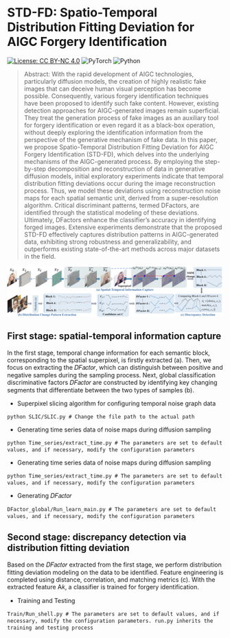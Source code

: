 # STD-FD: Spatio-Temporal Distribution Fitting Deviation for AIGC Forgery Identification
[![License: CC BY-NC 4.0](https://img.shields.io/badge/License-CC_BY--NC_4.0-brightgreen.svg)](https://creativecommons.org/licenses/by-nc/4.0/) ![PyTorch](https://img.shields.io/badge/PyTorch-1.13-brightgreen) ![Python](https://img.shields.io/badge/Python-3.7.2-brightgreen)
> Abstract: With the rapid development of AIGC technologies, particularly diffusion models, the creation of highly realistic fake images that can deceive human visual perception has become possible. Consequently, various forgery identification techniques have been proposed to identify such fake content. However, existing detection approaches for AIGC-generated images remain superficial. They treat the generation process of fake images as an auxiliary tool for forgery identification or even regard it as a black-box operation, without deeply exploring the identification information from the perspective of the generative mechanism of fake data. In this paper, we propose Spatio-Temporal Distribution Fitting Deviation for AIGC Forgery Identification (STD-FD), which delves into the underlying mechanisms of the AIGC-generated process. By employing the step-by-step decomposition and reconstruction of data in generative diffusion models, initial exploratory experiments indicate that temporal distribution fitting deviations occur during the image reconstruction process. Thus, we model these deviations using reconstruction noise maps for each spatial semantic unit, derived from a super-resolution algorithm. Critical discriminant patterns, termed DFactors, are identified through the statistical modeling of these deviations. Ultimately, DFactors enhance the classifier’s accuracy in identifying forged images. Extensive experiments demonstrate that the proposed STD-FD effectively captures distribution patterns in AIGC-generated data, exhibiting strong robustness and generalizability, and outperforms existing state-of-the-art methods across major datasets in the field.
<p align="center"> 
<img src="main.jpg">
</p>

## First stage: spatial-temporal information capture
In the first stage, temporal change information for each semantic block, corresponding to the spatial superpixel, is firstly extracted (a). Then, we focus on extracting the 𝐷𝐹𝑎𝑐𝑡𝑜𝑟, which can distinguish between positive and negative samples during the sampling process. Next, global classification discriminative factors 𝐷𝐹𝑎𝑐𝑡𝑜𝑟 are constructed by identifying key changing segments that differentiate between the two types of samples (b).

- Superpixel slicing algorithm for configuring temporal noise graph data
```
python SLIC/SLIC.py # Change the file path to the actual path
```
- Generating time series data of noise maps during diffusion sampling
```
python Time_series/extract_time.py # The parameters are set to default values, and if necessary, modify the configuration parameters
```
- Generating time series data of noise maps during diffusion sampling
```
python Time_series/extract_time.py # The parameters are set to default values, and if necessary, modify the configuration parameters
```

- Generating 𝐷𝐹𝑎𝑐𝑡𝑜𝑟
```
DFactor_global/Run_learn_main.py # The parameters are set to default values, and if necessary, modify the configuration parameters
```
## Second stage: discrepancy detection via distribution fitting deviation
Based on the 𝐷𝐹𝑎𝑐𝑡𝑜𝑟 extracted from the first stage, we perform distribution fitting deviation modeling on the data to be identified. Feature engineering is completed using distance, correlation, and matching metrics (c). With the extracted
feature A𝑘, a classifier is trained for forgery identification.

- Training and Testing
```
Train/Run_shell.py # The parameters are set to default values, and if necessary, modify the configuration parameters. run.py inherits the training and testing process
```
